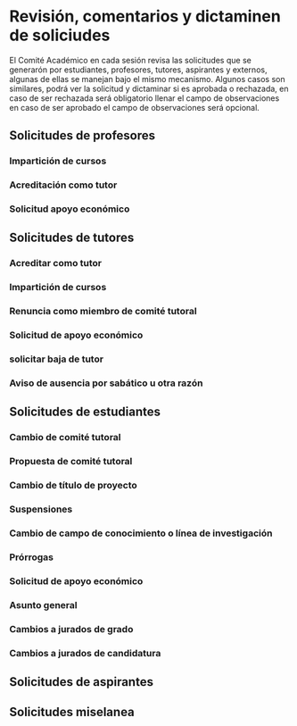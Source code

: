 # Revisión, comentarios y dictaminen de soliciudes 
El Comité Académico en cada sesión revisa las solicitudes que se generarón por estudiantes, profesores, tutores, aspirantes y externos,
algunas de ellas se manejan bajo el mismo mecanismo. Algunos casos son similares, podrá ver la solicitud y dictaminar si es aprobada
o rechazada, en caso de ser rechazada será obligatorio llenar el campo de observaciones en caso de ser aprobado el campo
de observaciones será opcional.

## Solicitudes de profesores

### Impartición de cursos

### Acreditación como tutor

### Solicitud apoyo económico

## Solicitudes de tutores

### Acreditar como tutor

### Impartición de cursos

### Renuncia como miembro de comité tutoral

### Solicitud de apoyo económico

### solicitar baja de tutor

### Aviso de ausencia por sabático u otra razón

## Solicitudes de estudiantes

### Cambio de comité tutoral

### Propuesta de comité tutoral

### Cambio de título de proyecto

### Suspensiones

### Cambio de campo de conocimiento o línea de investigación

### Prórrogas

### Solicitud de apoyo económico

### Asunto general

### Cambios a jurados de grado

### Cambios a jurados de candidatura

## Solicitudes de aspirantes

## Solicitudes miselanea 



